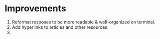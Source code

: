 # Improvements

1. Reformat resposes to be more readable & well-organized on terminal.
2. Add hyperlinks to articles and other resources.
3. 